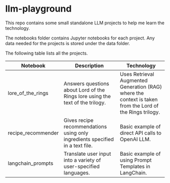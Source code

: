 # llm-playground

This repo contains some small standalone LLM projects to help me learn the technology.

The notebooks folder contains Jupyter notebooks for each project. Any data needed for the projects is stored under the data folder.

The following table lists all the projects.

| Notebook    | Description | Technology |
| -------- | ------- | ------- |
| lore_of_the_rings | Answers questions about Lord of the Rings lore using the text of the trilogy. | Uses Retrieval Augmented Generation (RAG) where the context is taken from the Lord of the Rings trilogy. |
| recipe_recommender  | Gives recipe recommendations using only ingredients specified in a text file. | Basic example of direct API calls to OpenAI LLM. |
| langchain_prompts  | Translate user input into a variety of user-specified languages. | Basic example of using Prompt Templates in LangChain. |